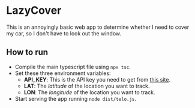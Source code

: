 # LazyCover

This is an annoyingly basic web app to determine whether I need to cover my car, so I don't have to look out the window.

## How to run
- Compile the main typescript file using `npx tsc`.
- Set these three environment variables:
  - **API_KEY**: This is the API key you need to get from [this site](https://openweathermap.org/api).
  - **LAT**: The *latitude* of the location you want to track.
  - **LON**: The *longitude* of the location you want to track.
- Start serving the app running `node dist/telo.js`.
